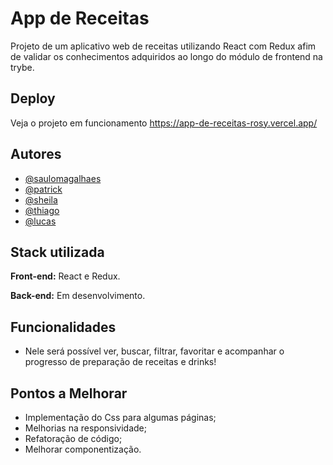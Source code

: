 
# App de Receitas

Projeto de um aplicativo web de receitas utilizando React com Redux afim de validar os conhecimentos adquiridos ao longo do módulo de frontend na trybe. 




## Deploy

Veja o projeto em funcionamento https://app-de-receitas-rosy.vercel.app/

## Autores

- [@saulomagalhaes](https://www.linkedin.com/in/sauloam/)
- [@patrick](https://github.com/dvpatrick)
- [@sheila](https://github.com/sheila-arello)
- [@thiago](https://github.com/TH-ThiagoAlves)
- [@lucas](https://github.com/LucasLimaPE)
## Stack utilizada

**Front-end:** React e Redux.

**Back-end:** Em desenvolvimento.


## Funcionalidades

- Nele será possível ver, buscar, filtrar, favoritar e acompanhar o progresso de preparação de receitas e drinks!

## Pontos a Melhorar

- Implementação do Css para algumas páginas;
- Melhorias na responsividade;
- Refatoração de código;
- Melhorar componentização.
